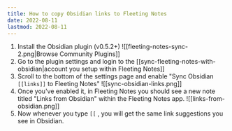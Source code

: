 ```yaml
---
title: How to copy Obsidian links to Fleeting Notes
date: 2022-08-11
lastmod: 2022-08-11
---
```

1. Install the Obsidian plugin (v0.5.2+)
![[fleeting-notes-sync-2.png|Browse Community Plugins]]
2. Go to the plugin settings and login to the [[sync-fleeting-notes-with-obsidian|account you setup within Fleeting Notes]]
3. Scroll to the bottom of the settings page and enable "Sync Obsidian `[[links]]` to Fleeting Notes"
![[sync-obsidian-links.png]]
4. Once you've enabled it, in Fleeting Notes you should see a new note titled "Links from Obsidian" within the Fleeting Notes app.
![[links-from-obsidian.png]]
5. Now whenever you type `[[` , you will get the same link suggestions you see in Obsidian.